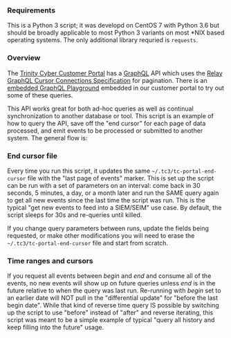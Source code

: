### Requirements
This is a Python 3 script; it was developd on CentOS 7 with Python 3.6 but should be broadly applicable to most Python 3 variants on most \*NIX based operating systems. The only additional library requried is `requests`.

### Overview
The [Trinity Cyber Customer Portal](https://portal.trinitycyber.com) has a [GraphQL](https://graphql.org/learn/) API which uses the [Relay GraphQL Cursor Connections Specification](https://relay.dev/graphql/connections.htm) for pagination. There is an [embedded GraphQL Playground](https://portal.trinitycyber.com/graphql-playground) embedded in our customer portal to try out some of these queries.

This API works great for both ad-hoc queries as well as continual synchronization to another database or tool. This script is an example of how to query the API, save off the "end cursor" for each page of data processed, and emit events to be processed or submitted to another system. The general flow is:

### End cursor file
Every time you run this script, it updates the same `~/.tc3/tc-portal-end-cursor` file with the "last page of events" marker. This is set up the script can be run with a set of parameters on an interval: come back in 30 seconds, 5 minutes, a day, or a month later and run the SAME query again to get all new events since the last time the script was run. This is the typical "get new events to feed into a SIEM/SEIM" use case. By default, the script sleeps for 30s and re-queries until killed.

If you change query parameters between runs, update the fields being requested, or make other modifications you will need to erase the `~/.tc3/tc-portal-end-cursor` file and start from scratch.

### Time ranges and cursors
If you request all events between *begin* and *end* and consume all of the events, no new events will show up on future queries unless *end* is in the future relative to when the query was last run. Re-running with *begin* set to an earlier date will NOT pull in the "differential update" for "before the last begin date". While that kind of reverse time query IS possible by switching up the script to use "before" instead of "after" and reverse iterating, this script was meant to be a simple example of typical "query all history and keep filling into the future" usage.
